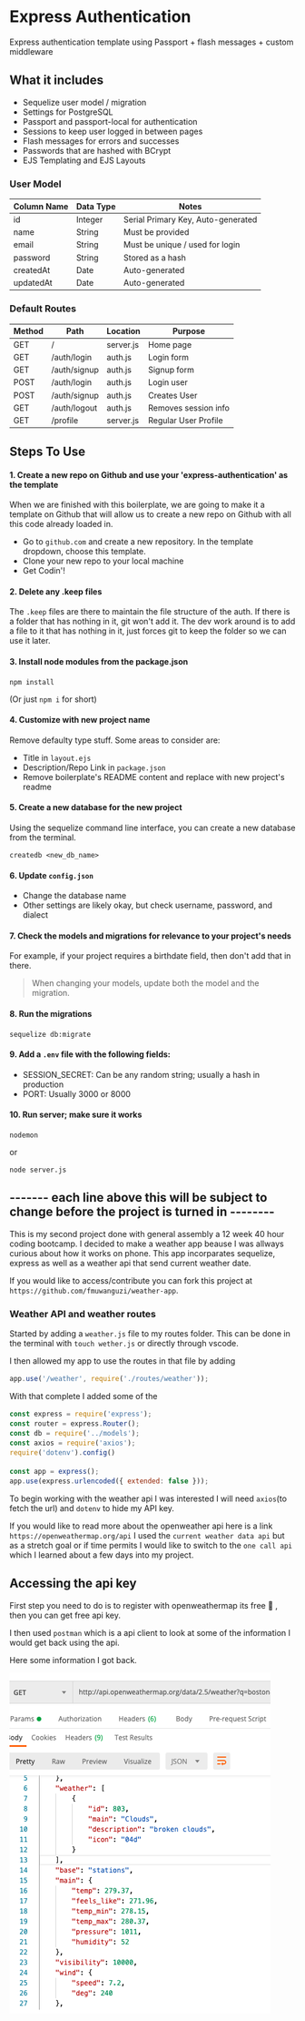 # Express Authentication

Express authentication template using Passport + flash messages + custom middleware

## What it includes

* Sequelize user model / migration
* Settings for PostgreSQL
* Passport and passport-local for authentication
* Sessions to keep user logged in between pages
* Flash messages for errors and successes
* Passwords that are hashed with BCrypt
* EJS Templating and EJS Layouts

### User Model

| Column Name | Data Type | Notes |
| --------------- | ------------- | ------------------------------ |
| id | Integer | Serial Primary Key, Auto-generated |
| name | String | Must be provided |
| email | String | Must be unique / used for login |
| password | String | Stored as a hash |
| createdAt | Date | Auto-generated |
| updatedAt | Date | Auto-generated |

### Default Routes

| Method | Path | Location | Purpose |
| ------ | ---------------- | -------------- | ------------------- |
| GET | / | server.js | Home page |
| GET | /auth/login | auth.js | Login form |
| GET | /auth/signup | auth.js | Signup form |
| POST | /auth/login | auth.js | Login user |
| POST | /auth/signup | auth.js | Creates User |
| GET | /auth/logout | auth.js | Removes session info |
| GET | /profile | server.js | Regular User Profile |

## Steps To Use

#### 1. Create a new repo on Github and use your 'express-authentication' as the template

When we are finished with this boilerplate, we are going to make it a template on Github that will allow us to create a new repo on Github with all this code already loaded in.
* Go to `github.com` and create a new repository. In the template dropdown, choose this template.
* Clone your new repo to your local machine
* Get Codin'!

#### 2. Delete any .keep files

The `.keep` files are there to maintain the file structure of the auth. If there is a folder that has nothing in it, git won't add it. The dev work around is to add a file to it that has nothing in it, just forces git to keep the folder so we can use it later.

#### 3. Install node modules from the package.json

```
npm install
```

(Or just `npm i` for short)

#### 4. Customize with new project name

Remove defaulty type stuff. Some areas to consider are:

* Title in `layout.ejs`
* Description/Repo Link in `package.json`
* Remove boilerplate's README content and replace with new project's readme

#### 5. Create a new database for the new project

Using the sequelize command line interface, you can create a new database from the terminal.

```
createdb <new_db_name>
```

#### 6. Update `config.json`

* Change the database name
* Other settings are likely okay, but check username, password, and dialect

#### 7. Check the models and migrations for relevance to your project's needs

For example, if your project requires a birthdate field, then don't add that in there. 

> When changing your models, update both the model and the migration.

#### 8. Run the migrations

```
sequelize db:migrate
```

#### 9. Add a `.env` file with the following fields:

* SESSION_SECRET: Can be any random string; usually a hash in production
* PORT: Usually 3000 or 8000

#### 10. Run server; make sure it works

```
nodemon
```

or

```
node server.js
```
## ------- each line above this will be subject to change before the project is turned in --------

This is my second project done with general assembly a 12 week 40 hour coding bootcamp. I decided to make a weather app beause I was allways curious about how it works on phone. This app incorparates sequelize, express as well as a weather api that send current weather date.

If you would like to access/contribute you can fork this project at `https://github.com/fmuwanguzi/weather-app`.

### Weather API and weather routes

Started by adding a `weather.js` file to my routes folder. This can be done in the terminal with `touch wether.js` or directly through vscode.

I then allowed my app to use the routes in that file by adding

```js 
app.use('/weather', require('./routes/weather'));
```

With that complete I added some of the

```js
const express = require('express');
const router = express.Router();
const db = require('../models');
const axios = require('axios');
require('dotenv').config()

const app = express();
app.use(express.urlencoded({ extended: false }));
```

To begin working with the weather api I was interested I will need `axios`(to fetch the url) and `dotenv` to hide my API key.

If you would like to read more about the openweather api here is a link `https://openweathermap.org/api` I used the `current weather data api` but as a stretch goal or if time permits I would like to switch to the `one call api` which I learned about a few days into my project.

## Accessing the api key

First step you need to do is to register with openweathermap its free 🤝 , then you can get free api key. 

I then used `postman` which is a api client to look at some of the information I would get back using the api.

Here some information I got back.

![images](./images/postan.png)